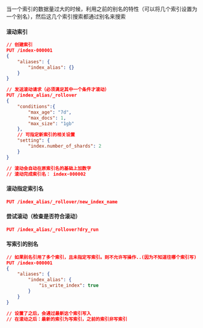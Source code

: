 当一个索引的数据量过大的时候，利用之前的别名的特性（可以将几个索引设置为一个别名），然后这几个索引搜索都通过别名来搜索

#### 滚动索引

```json
// 创建索引
PUT /index-000001
{
    "aliases": {
        "index_alias": {}
    }
}

// 发送滚动请求（必须满足其中一个条件才滚动）
PUT /index_alias/_rollover
{
    "conditions":{
        "max_age": "7d",
        "max_docs": 1,
        "max_size": "1gb"
    },
    // 可指定新索引的相关设置
    "setting": {
        "index.number_of_shards": 2
    }
}

// 滚动会自动在原索引名的基础上加数字
// 滚动完成索引名： index-000002
```

#### 滚动指定索引名

```json
PUT /index_alias/_rollover/new_index_name
```

#### 尝试滚动（检查是否符合滚动）

```json
PUT /index_alias/_rollover?dry_run
```

#### 写索引的别名

```json
// 如果别名引用了多个索引，且未指定写索引。则不允许写操作..(因为不知道往哪个索引写)
PUT /index-000001
{
    "aliases": {
        "index_alias": {
            "is_write_index": true
        }
    }
}

// 设置了之后，会通过最新这个索引写入
// 在滚动之后：最新的索引为写索引，之前的索引非写索引
```



